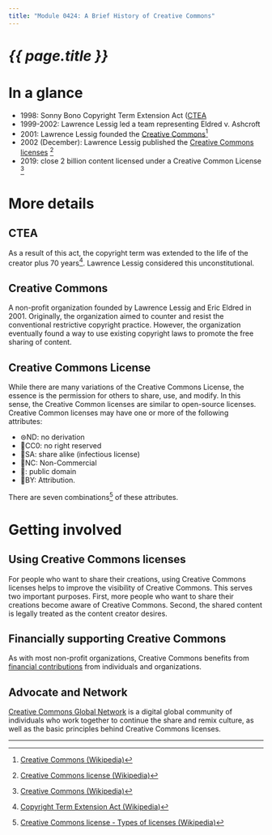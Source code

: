 ```yaml
---
title: "Module 0424: A Brief History of Creative Commons" 
---
```


# _{{ page.title }}_

# In a glance

* 1998: Sonny Bono Copyright Term Extension Act ([CTEA](#CETA)
* 1999-2002: Lawrence Lessig led a team representing Eldred v. Ashcroft
* 2001: Lawrence Lessig founded the [Creative Commons](#creative-commons)[^2]
* 2002 (December): Lawrence Lessig published the [Creative Commons licenses](#creative-common-license) [^3]
* 2019: close 2 billion content licensed under a Creative Common License [^2]

# More details

## CTEA

As a result of this act, the copyright term was extended to the life of the creator plus 70 years[^1]. Lawrence Lessig considered this unconstitutional. 

## Creative Commons

A non-profit organization founded by Lawrence Lessig and Eric Eldred in 2001. Originally, the organization aimed to counter and resist the conventional restrictive copyright practice. However, the organization eventually found a way to use existing copyright laws to promote the free sharing of content. 

## Creative Commons License

While there are many variations of the Creative Commons License, the essence is the permission for others to share, use, and modify. In this sense, the Creative Common licenses are similar to open-source licenses. Creative Common licenses may have one or more of the following attributes:

* ⊜ND: no derivation
* 🄍CC0: no right reserved
* 🄎SA: share alike (infectious license)
* 🄏NC: Non-Commercial
* 🅮: public domain
* 🅯BY: Attribution.

There are seven combinations[^4] of these attributes.

# Getting involved

## Using Creative Commons licenses

For people who want to share their creations, using Creative Commons licenses helps to improve the visibility of Creative Commons. This serves two important purposes. First, more people who want to share their creations become aware of Creative Commons. Second, the shared content is legally treated as the content creator desires.

## Financially supporting Creative Commons

As with most non-profit organizations, Creative Commons benefits from [financial contributions](https://creativecommons.org/support-cc/) from individuals and organizations.

## Advocate and Network

[Creative Commons Global Network](https://network.creativecommons.org/) is a digital global community of individuals who work together to continue the share and remix culture, as well as the basic principles behind Creative Commons licenses.

---

[^1]: [Copyright Term Extension Act (Wikipedia)](https://en.wikipedia.org/wiki/Copyright_Term_Extension_Act)
[^2]: [Creative Commons (Wikipedia)](https://en.wikipedia.org/wiki/Creative_Commons)
[^3]: [Creative Commons license (Wikipedia)](https://en.wikipedia.org/wiki/Creative_Commons_license)
[^4]: [Creative Commons license - Types of licenses (Wikipedia)](https://en.wikipedia.org/wiki/Creative_Commons_license#Types_of_licenses)
